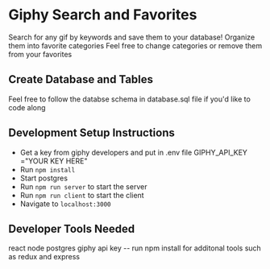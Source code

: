 # Giphy Search and Favorites

Search for any gif by keywords and save them to your database!
Organize them into favorite categories
Feel free to change categories or remove them from your favorites


## Create Database and Tables

Feel free to follow the databse schema in database.sql file if you'd like to code along


## Development Setup Instructions

* Get a key from giphy developers and put in .env file GIPHY_API_KEY ="YOUR KEY HERE"
* Run `npm install`
* Start postgres 
* Run `npm run server` to start the server
* Run `npm run client` to start the client
* Navigate to `localhost:3000`

## Developer Tools Needed
react
node
postgres
giphy api key
-- run npm install for additonal tools such as redux and express
